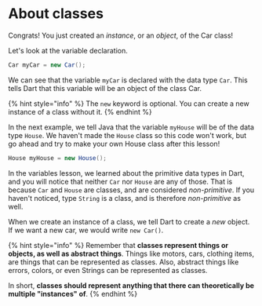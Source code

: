 # About classes

Congrats! You just created an _instance_, or an _object_, of the Car class!

Let's look at the variable declaration.

```java
Car myCar = new Car();
```

We can see that the variable `myCar` is declared with the data type `Car`. This tells Dart that this variable will be an object of the class Car.

{% hint style="info" %}
The `new` keyword is optional. You can create a new instance of a class without it.
{% endhint %}

In the next example, we tell Java that the variable `myHouse` will be of the data type `House`. We haven't made the `House` class so this code won't work, but go ahead and try to make your own House class after this lesson!

```java
House myHouse = new House();
```

In the variables lesson, we learned about the primitive data types in Dart, and you will notice that neither `Car` nor `House` are any of those. That is because `Car` and `House` are classes, and are considered _non-primitive_. If you haven't noticed, type `String` is a class, and is therefore _non-primitive_ as well.

When we create an instance of a class, we tell Dart to create a _new_ object. If we want a new car, we would write `new Car()`.

{% hint style="info" %}
Remember that **classes represent things or objects, as well as abstract things**. Things like motors, cars, clothing items, are things that can be represented as classes. Also, abstract things like errors, colors, or even Strings can be represented as classes.

In short, **classes should represent anything that there can theoretically be multiple "instances" of**.
{% endhint %}

